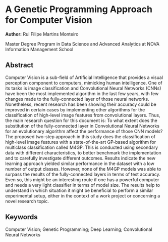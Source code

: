 # A Genetic Programming Approach for Computer Vision

**Author:** Rui Filipe Martins Monteiro

Master Degree Program in Data Science and Advanced Analytics at NOVA Information Management School

## Abstract

Computer Vision is a sub-field of Artificial Intelligence that provides a visual perception component to computers, mimicking human intelligence. One of its tasks is image classification and Convolutional Neural Networks (CNNs) have been the most implemented algorithm in the last few years, with few changes made to the fully-connected layer of those neural networks. Nonetheless, recent research has been showing their accuracy could be improved in certain cases by implementing other algorithms for the classification of high-level image features from convolutional layers. Thus, the main research question for this document is: To what extent does the substitution of the fully-connected layer in Convolutional Neural Networks for an evolutionary algorithm affect the performance of those CNN models? The proposed two-step approach in this study does the classification of high-level image features with a state-of-the-art GP-based algorithm for multiclass classification called M4GP. This is conducted using secondary data with different characteristics, to better benchmark the implementation and to carefully investigate different outcomes. Results indicate the new learning approach yielded similar performance in the dataset with a low number of output classes. However, none of the M4GP models was able to surpass the results of the fully-connected layers in terms of test accuracy. Even so, this might be an interesting route if one has a powerful computer and needs a very light classifier in terms of model size. The results help to understand in which situation it might be beneficial to perform a similar experimental setup, either in the context of a work project or concerning a novel research topic.

## Keywords

Computer Vision; Genetic Programming; Deep Learning; Convolutional Neural Networks

